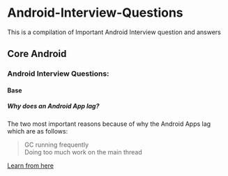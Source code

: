# Android-Interview-Questions
This is a compilation of Important Android Interview question and answers 



## Core Android
### Android Interview Questions:

#### Base
##### Why does an Android App lag?

The two most important reasons because of why the Android Apps lag which are as follows:

> GC running frequently <br>
> Doing too much work on the main thread

[Learn from here ](https://amitshekhar.me/blog/android-app-lag)





